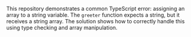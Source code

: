 This repository demonstrates a common TypeScript error: assigning an array to a string variable. The `greeter` function expects a string, but it receives a string array.  The solution shows how to correctly handle this using type checking and array manipulation.